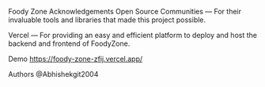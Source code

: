 Foody Zone
Acknowledgements
Open Source Communities — For their invaluable tools and libraries that made this project possible.

Vercel — For providing an easy and efficient platform to deploy and host the backend and frontend of FoodyZone.

Demo
https://foody-zone-zfij.vercel.app/

Authors
@Abhishekgit2004
